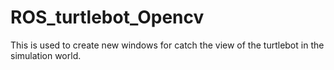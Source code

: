 # ROS_turtlebot_Opencv
This is used to create new windows for catch the view of the turtlebot in the simulation world.

